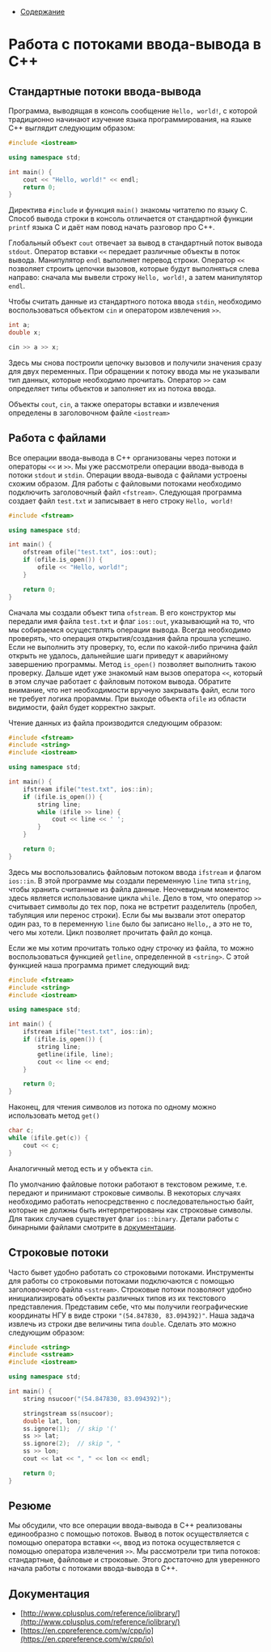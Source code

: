 * [Содержание](../index)

# Работа с потоками ввода-вывода в C++
## Стандартные потоки ввода-вывода
Программа, выводящая в консоль сообщение `Hello, world!`, с которой традиционно начинают изучение языка программирования, на языке C++ выглядит следующим образом:

```cpp
#include <iostream>

using namespace std;

int main() {
    cout << "Hello, world!" << endl;
    return 0;
}
```

Директива `#include` и функция `main()` знакомы читателю по языку C. Способ вывода строки в консоль отличается от стандартной функции `printf` языка C и даёт нам повод начать разговор про C++.

Глобальный объект `cout` отвечает за вывод в стандартный поток вывода `stdout`. Оператор вставки `<<` передает различные объекты в поток вывода. Манипулятор `endl` выполняет перевод строки. Оператор `<<` позволяет строить цепочки вызовов, которые будут выполняться слева направо: сначала мы вывели строку `Hello, world!`, а затем манипулятор `endl`.

Чтобы считать данные из стандартного потока ввода `stdin`, необходимо воспользоваться объектом `cin` и оператором извлечения `>>`.

```cpp
int a;
double x;

cin >> a >> x;
```

Здесь мы снова построили цепочку вызовов и получили значения сразу для двух переменных. При обращении к потоку ввода мы не указывали тип данных, которые необходимо прочитать. Оператор `>>` сам определяет типы объектов и заполняет их из потока ввода.

Объекты `cout`, `cin`, а также операторы вставки и извлечения определены в заголовочном файле `<iostream>`

## Работа с файлами
Все операции ввода-вывода в C++ организованы через потоки и операторы `<<` и `>>`. Мы уже рассмотрели операции ввода-вывода в потоки `stdout` и `stdin`. Операции ввода-вывода с файлами устроены схожим образом. Для работы с файловыми потоками необходимо подключить заголовочный файл `<fstream>`. Следующая программа создает файл `test.txt` и записывает в него строку `Hello, world!`

```cpp
#include <fstream>

using namespace std;

int main() {
    ofstream ofile("test.txt", ios::out);
    if (ofile.is_open()) {
        ofile << "Hello, world!";
    }

    return 0;
}
```

Сначала мы создали объект типа `ofstream`. В его конструктор мы передали имя файла `test.txt` и флаг `ios::out`, указывающий на то, что мы собираемся осуществлять операции вывода. Всегда необходимо проверять, что операция открытия/создания файла прошла успешно. Если не выполнить эту проверку, то, если по какой-либо причина файл открыть не удалось, дальнейшие шаги приведут к аварийному завершению программы. Метод `is_open()` позволяет выполнить такою проверку. Дальше идет уже знакомый нам вызов оператора `<<`, который в этом случае работает с файловым потоком вывода. Обратите внимание, что нет необходимости вручную закрывать файл, если того не требует логика прораммы. При выходе объекта `ofile` из области видимости, файл будет корректно закрыт.

Чтение данных из файла производится следующим образом:

```cpp
#include <fstream>
#include <string>
#include <iostream>

using namespace std;

int main() {
    ifstream ifile("test.txt", ios::in);
    if (ifile.is_open()) {
        string line;
        while (ifile >> line) {
            cout << line << ' ';
        }
    }

    return 0;
}
```

Здесь мы воспользовались файловым потоком ввода `ifstream` и флагом `ios::in`. В этой программе мы создали переменную `line` типа `string`, чтобы хранить считанные из файла данные. Неочевидным моментос здесь является использование цикла `while`. Дело в том, что оператор `>>` считывает символы до тех пор, пока не встретит разделитель (пробел, табуляция или перенос строки). Если бы мы вызвали этот оператор один раз, то в переменную `line` было бы записано `Hello,`, а это не то, чего мы хотели. Цикл позволяет прочитать файл до конца.

Если же мы хотим прочитать только одну строчку из файла, то можно воспользоваться функцией `getline`, определенной в `<string>`. С этой функцией наша программа примет следующий вид:

```cpp
#include <fstream>
#include <string>
#include <iostream>

using namespace std;

int main() {
    ifstream ifile("test.txt", ios::in);
    if (ifile.is_open()) {
        string line;
        getline(ifile, line);
        cout << line << end;
    }

    return 0;
}
```

Наконец, для чтения символов из потока по одному можно использовать метод `get()`

```cpp
char c;
while (ifile.get(c)) {
    cout << c;
}
```
Аналогичный метод есть и у объекта `cin`.

По умолчанию файловые потоки работают в текстовом режиме, т.е. передают и принимают строковые символы. В некоторых случаях необходимо работать непосредственно с последовательностью байт, которые не должны быть интерпретированы как строковые символы. Для таких случаев существует флаг `ios::binary`. Детали работы с бинарными файлами смотрите в [документации](http://www.cplusplus.com/doc/tutorial/files/).


## Строковые потоки

Часто бывет удобно работать со строковыми потоками. Инструменты для работы со строковыми потоками подключаются с помощью заголовочного файла `<sstream>`. Строковые потоки позволяют удобно инициализировать объекты различных типов из их текстового представления. Представим себе, что мы получили географические координаты НГУ в виде строки `"(54.847830, 83.094392)"`. Наша задача извлечь из строки две величины типа `double`. Сделать это можно следующим образом:

```cpp
#include <string>
#include <sstream>
#include <iostream>

using namespace std;

int main() {
    string nsucoor("(54.847830, 83.094392)");

    stringstream ss(nsucoor);
    double lat, lon;
    ss.ignore(1);  // skip '('
    ss >> lat;
    ss.ignore(2);  // skip ", "
    ss >> lon;
    cout << lat << ", " << lon << endl;

    return 0;
}
```

## Резюме

Мы обсудили, что все операции ввода-вывода в С++ реализованы единообразно с помощью потоков. Вывод в поток осуществляется с помощью оператора вставки `<<`, ввод из потока осуществляется с помощью оператора извлечения `>>`. Мы рассмотрели три типа потоков: стандартные, файловые и строковые. Этого достаточно для уверенного начала работы с потоками ввода-вывода в C++.

## Документация
* [http://www.cplusplus.com/reference/iolibrary/](http://www.cplusplus.com/reference/iolibrary/)
* [https://en.cppreference.com/w/cpp/io](https://en.cppreference.com/w/cpp/io)
